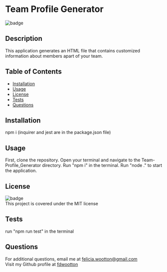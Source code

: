 
  # Team Profile Generator
  ![badge](https://img.shields.io/badge/license-ISC-brightgreen)<br />
  
  ## **Description**
  This application generates an HTML file that contains customized information about members apart of your team.

  ## **Table of Contents**
  - [Installation](#installation)
  - [Usage](#usage)
  - [License](#license)
  - [Tests](#tests)
  - [Questions](#questions)

  ## **Installation**
  npm i (inquirer and jest are in the package.json file)

  ## **Usage**
  First, clone the repository. Open your terminal and navigate to the Team-Profile_Generator directory. Run "npm i" in the terminal. Run "node ." to start the application.

  ## **License**
  ![badge](https://img.shields.io/badge/license-MIT-brightgreen)<br/>
  This project is covered under the MIT license
  
  ## **Tests**
  run "npm run test" in the terminal

  ## **Questions**
  For additional questions, email me at [felicia.wootton@gmail.com](felicia.wootton@gmail.com)<br/>
  Visit my Github profile at [fdwootton](https://github.com/fdwootton)
  